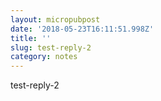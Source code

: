 ```yaml
---
layout: micropubpost
date: '2018-05-23T16:11:51.998Z'
title: ''
slug: test-reply-2
category: notes
---
```

test-reply-2
